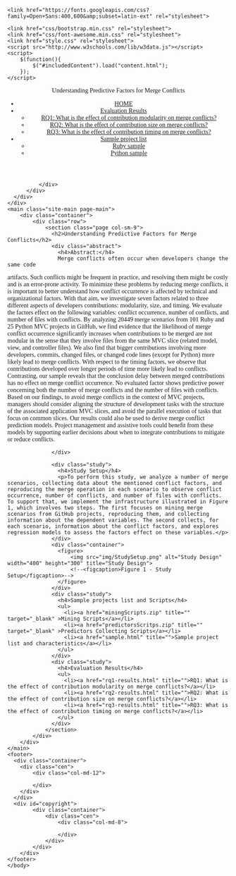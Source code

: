 <!DOCTYPE html>
<html>
  <head>
  	<meta charset="utf-8">
    <meta http-equiv="X-UA-Compatible" content="IE=edge">
    <meta name="viewport" content="width=device-width, initial-scale=1">
    <title>Understanding Predictive Factors for Merge Conflicts</title>
    
    <link href="https://fonts.googleapis.com/css?family=Open+Sans:400,600&amp;subset=latin-ext" rel="stylesheet">
    
    <link href="css/bootstrap.min.css" rel="stylesheet">
    <link href="css/font-awesome.min.css" rel="stylesheet">
    <link href="style.css" rel="stylesheet">
    <script src="http://www.w3schools.com/lib/w3data.js"></script>
    <script>
        $(function(){
            $("#includedContent").load("content.html");
        });
    </script>
  </head>
  <body style="font-family:verdana;">
    <header>
      <div class="top">
		  <div class="container">
		      <div class="row">
		          <div class="col-sm-6">
		              <p>Understanding Predictive Factors for Merge Conflicts</p>
		          </div>
		      </div>
		  </div>
		</div>
		<nav class="navbar navbar-default">
			<div class="container">
			<div class="collapse navbar-collapse" id="bs-navbar-collapse">
		    	<ul class="nav navbar-nav main-navbar-nav">
		        	<li class="active"><a href="main.html" title="">HOME</a></li>
		        	<li class="dropdown">
		            	<a href="#" title="" class="dropdown-toggle" data-toggle="dropdown" role="button" aria-haspopup="true" aria-expanded="false">Evaluation Results <span class="caret"></span></a>
		            	<ul class="dropdown-menu">
		                	<li><a href="rq1-results.html" title="">RQ1: What is the effect of contribution modularity on merge conflicts?</a></li>
		                	<li><a href="rq2-results.html" title="">RQ2: What is the effect of contribution size on merge conflicts?</a></li>
							<li><a href="rq3-results.html" title="">RQ3: What is the effect of contribution timing on merge conflicts?</a></li>
		            	</ul>
		        	</li>
					<li class="dropdown">
		            	<a href="#" title="" class="dropdown-toggle" data-toggle="dropdown" role="button" aria-haspopup="true" aria-expanded="false">Sample project list<span class="caret"></span></a>
		            	<ul class="dropdown-menu">
		                	<li><a href="sample_Ruby.html" title="">Ruby sample</a></li>
		                	<li><a href="sample_Python.html" title="">Python sample</a></li>							
		            	</ul>
		        	</li>					
		        	<!--<li><a href="sample_Ruby.html" title="">Sample project list</a></li>-->
		    	</ul>                           
			</div>        
			</div>
		</nav>
    </header>
    <div class="bread_area">
      <div class="container">
          <div class="row">
              <div class="col-sm-12">
                                    
              </div>
          </div>
      </div>
    </div>
    <main class="site-main page-main">
        <div class="container">
            <div class="row">
                <section class="page col-sm-9">
                  <h2>Understanding Predictive Factors for Merge Conflicts</h2>
                  <div class="abstract">
                    <h4>Abstract:</h4>
                    Merge conflicts often occur when developers change the same code
artifacts. Such conflicts might be frequent in practice, and resolving
them might be costly and is an error-prone activity. To minimize these problems by
reducing merge conflicts, it is important to better understand how
conflict occurrence is affected by technical and organizational factors. With that aim, we investigate seven factors related to three different aspects
of developers contributions: modularity, size, and timing. 
We evaluate the factors effect on the following variables: conflict
occurrence, number of conflicts, and number of files with conflicts. By analyzing 20449 merge scenarios from 101 Ruby and 25 Python MVC projects in 
GitHub, we find evidence that the likelihood of merge conflict occurrence significantly
increases when contributions to be merged are not modular in the sense that they 
involve files from the same MVC slice (related model, view, and controller files). 
We also find that bigger contributions involving more developers, commits, changed 
files, or changed code lines (except for Python) more likely lead to merge conflicts. 
With respect to the timing factors, we observe that contributions developed over longer 
periods of time more likely lead to conflicts. Contrasting, our sample reveals that the conclusion delay between merged 
contributions has no effect on merge conflict occurrence. No evaluated
factor shows predictive power concerning both the number of merge
conflicts and the number of files with conflicts. Based on our findings, to avoid merge conflicts in the context of MVC projects, 
managers should consider aligning the structure of development tasks with the structure 
of the associated application MVC slices, and avoid the parallel execution of tasks
that focus on common slices. Our results could also be used to derive merge conflict prediction models. 
Project management and assistive tools could benefit from these models by 
supporting earlier decisions about when to integrate contributions to 
mitigate or reduce conflicts. 


                  </div>

                  <div class="study">
                    <h4>Study Setup</h4>
                    <p>To perform this study, we analyze a number of merge scenarios, collecting data about the mentioned conflict factors, and reproducing the merge operation in each scenario to observe conflict occurrence, number of conflicts, and number of files with conflicts. To support that, we implement the infrastructure illustrated in Figure 1, which involves two steps. The first focuses on mining merge scenarios from GitHub projects, reproducing them, and collecting information about the dependent variables. The second collects, for each scenario, information about the conflict factors, and explores regression models to assess the factors effect on these variables.</p>
                  </div>
                  <div class="container">
                  	<figure>
                    	<img src="img/StudySetup.png" alt="Study Design" width="400" height="300" title="Study Design">
                    	<!--<figcaption>Figure 1 - Study Setup</figcaption>-->
                    </figure>
                  </div>
                  <div class="study">
                    <h4>Sample projects list and Scripts</h4>
                    <ul>
                      <li><a href="miningScripts.zip" title="" target="_blank" >Mining Scripts</a></li>
					  <li><a href="predictorsScritps.zip" title="" target="_blank" >Predictors Collecting Scripts</a></li>
                      <li><a href="sample.html" title="">Sample project list and characteristics</a></li>
                    </ul>
                  </div>
                  <div class="study">
                    <h4>Evaluation Results</h4>
                    <ul>
                      <li><a href="rq1-results.html" title="">RQ1: What is the effect of contribution modularity on merge conflicts?</a></li>
                      <li><a href="rq2-results.html" title="">RQ2: What is the effect of contribution size on merge conflicts?</a></li>
					  <li><a href="rq3-results.html" title="">RQ3: What is the effect of contribution timing on merge conflicts?</a></li>
                    </ul>
                  </div>
                </section>
            </div>
        </div>
    </main>
    <footer>
      <div class="container">
        <div class="cen">
            <div class="col-md-12">
                
            </div>
        </div>
      </div>
      <div id="copyright">
            <div class="container">
                <div class="cen">
                    <div class="col-md-8">
                        
                    </div>
                </div>
            </div>
        </div>
    </footer>
    </body>
  </html>
